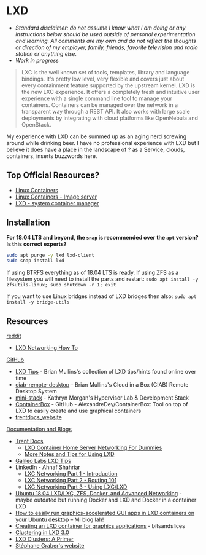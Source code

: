 # LXD

-  *Standard disclaimer: do not assume I know what I am doing or any instructions below should be used outside of personal experimentation and learning. All comments are my own and do not reflect the thoughts or direction of my employer, family, friends, favorite television and radio station or anything else.*
-  *Work in progress*

>LXC is the well known set of tools, templates, library and language bindings. It's pretty low level, very flexible and covers just about every containment feature supported by the upstream kernel.
>LXD is the new LXC experience. It offers a completely fresh and intuitive user experience with a single command line tool to manage your containers. Containers can be managed over the network in a transparent way through a REST API. It also works with large scale deployments by integrating with cloud platforms like OpenNebula and OpenStack.

My experience with LXD can be summed up as an aging nerd screwing around while drinking beer. I have no professional experience with LXD but I believe it does have a place in the landscape of ? as a Service, clouds, containers, inserts buzzwords here.

## Top Official Resources?

-  [Linux Containers](https://linuxcontainers.org/)
-  [Linux Containers - Image server](https://us.images.linuxcontainers.org/)
-  [LXD - system container manager](https://lxd.readthedocs.io/en/latest/)

## Installation

**For 18.04 LTS and beyond, the `snap` is recommended over the `apt` version? Is this correct experts?**

```Bash
sudo apt purge -y lxd lxd-client
sudo snap install lxd
```

If using BTRFS everything as of 18.04 LTS is ready. If using ZFS as a filesystem you will need to install the parts and restart: `sudo apt install -y zfsutils-linux; sudo shutdown -r 1; exit`

If you want to use Linux bridges instead of LXD bridges then also: `sudo apt install -y bridge-utils`

## Resources

[reddit](https://www.reddit.com/r/LXD/)

-  [LXD Networking How To](https://www.reddit.com/r/LXD/comments/7zixx5/lxd_networking_how_tos/)

[GitHub](https://github.com/)

-  [LXD Tips](https://github.com/bmullan/Collection-of-LXD-Usage-Tips) - Brian Mullins's collection of LXD tips/hints found online over time
-  [ciab-remote-desktop](https://github.com/bmullan/ciab-remote-desktop) - Brian Mullins's Cloud in a Box (CIAB) Remote Desktop System
-  [mini-stack](https://github.com/containercraft/mini-stack) - Kathryn Morgan's Hypervisor Lab & Development Stack
-  [ContainerBox](https://github.com/AlexandreDey/ContainerBox/) - GitHub - AlexandreDey/ContainerBox: Tool on top of LXD to easily create and use graphical containers
-  [trentdocs_website](https://github.com/TrentSPalmer/trentdocs_website)

[Documentation and Blogs](https://lxd.readthedocs.io/en/latest/)
-  [Trent Docs](https://docs.trentsonlinedocs.xyz)
   -  [LXD Container Home Server Networking For Dummies](https://docs.trentsonlinedocs.xyz/lxd_container_home_server_networking_for_dummies/)
   -  [More Notes and Tips for Using LXD](https://docs.trentsonlinedocs.xyz/lxd_container_foo/)
-  [Galileo Labs LXD Tips](http://wiki.csgalileo.org/tips:lxd)
-  LinkedIn - Ahnaf Shahriar
   -  [LXC Networking Part 1 - Introduction](https://www.linkedin.com/pulse/lxc-networkingintroduction-part-1-ahnaf-shahriar/)
   -  [LXC Networking Part 2 - Routing 101](https://www.linkedin.com/pulse/lxc-networkingrouting-101-ahnaf-shahriar/)
   -  [LXC Networking Part 3 - Using LXC/LXD](https://www.linkedin.com/pulse/lxc-networkingusing-lxclxdpart-3-ahnaf-shahriar/)
-  [Ubuntu 18.04 LXD/LXC, ZFS, Docker, and Advanced Networking](https://homelab.city/ubuntu-18-04-lxd-zfs-docker-and-networking/) - maybe outdated but running Docker and LXD and Docker in a container LXD
-  [How to easily run graphics-accelerated GUI apps in LXD containers on your Ubuntu desktop](https://blog.simos.info/how-to-easily-run-graphics-accelerated-gui-apps-in-lxd-containers-on-your-ubuntu-desktop/) – Mi blog lah!
-  [Creating an LXD container for graphics applications](https://bitsandslices.wordpress.com/2015/12/08/creating-an-lxd-container-for-graphics-applications/) - bitsandslices
-  [Clustering in LXD 3.0](https://www.mightygio.com/blog/clustering-in-lxd-3/)
-  [LXD Clusters: A Primer](https://ubuntu.com/blog/lxd-clusters-a-primer)
-  [Stéphane Graber's website](https://stgraber.org/category/lxd/)
